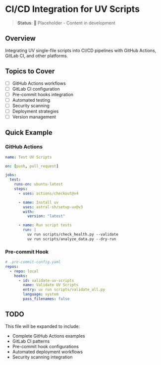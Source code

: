 # CI/CD Integration for UV Scripts

> **Status**: 🚧 Placeholder - Content in development

## Overview

Integrating UV single-file scripts into CI/CD pipelines with GitHub Actions, GitLab CI, and other platforms.

## Topics to Cover

- [ ] GitHub Actions workflows
- [ ] GitLab CI configuration
- [ ] Pre-commit hooks integration
- [ ] Automated testing
- [ ] Security scanning
- [ ] Deployment strategies
- [ ] Version management

## Quick Example

### GitHub Actions

```yaml
name: Test UV Scripts

on: [push, pull_request]

jobs:
  test:
    runs-on: ubuntu-latest
    steps:
      - uses: actions/checkout@v4

      - name: Install uv
        uses: astral-sh/setup-uv@v3
        with:
          version: "latest"

      - name: Run script tests
        run: |
          uv run scripts/check_health.py --validate
          uv run scripts/analyze_data.py --dry-run
```

### Pre-commit Hook

```yaml
# .pre-commit-config.yaml
repos:
  - repo: local
    hooks:
      - id: validate-uv-scripts
        name: Validate UV Scripts
        entry: uv run scripts/validate_all.py
        language: system
        pass_filenames: false
```

## TODO

This file will be expanded to include:

- Complete GitHub Actions examples
- GitLab CI patterns
- Pre-commit hook configurations
- Automated deployment workflows
- Security scanning integration
